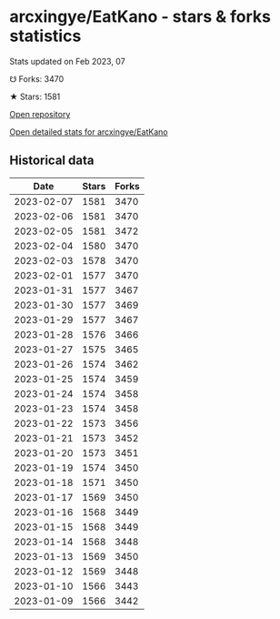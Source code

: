 # arcxingye/EatKano - stars & forks statistics

Stats updated on Feb 2023, 07

☋ Forks: 3470

★ Stars: 1581

[Open repository](https://github.com/arcxingye/EatKano)

[Open detailed stats for arcxingye/EatKano](https://reviewgithub.com/rep/arcxingye/EatKano)

## Historical data
| Date | Stars | Forks |
|------|-------|-------|
| 2023-02-07 | 1581 | 3470 | 
| 2023-02-06 | 1581 | 3470 | 
| 2023-02-05 | 1581 | 3472 | 
| 2023-02-04 | 1580 | 3470 | 
| 2023-02-03 | 1578 | 3470 | 
| 2023-02-01 | 1577 | 3470 | 
| 2023-01-31 | 1577 | 3467 | 
| 2023-01-30 | 1577 | 3469 | 
| 2023-01-29 | 1577 | 3467 | 
| 2023-01-28 | 1576 | 3466 | 
| 2023-01-27 | 1575 | 3465 | 
| 2023-01-26 | 1574 | 3462 | 
| 2023-01-25 | 1574 | 3459 | 
| 2023-01-24 | 1574 | 3458 | 
| 2023-01-23 | 1574 | 3458 | 
| 2023-01-22 | 1573 | 3456 | 
| 2023-01-21 | 1573 | 3452 | 
| 2023-01-20 | 1573 | 3451 | 
| 2023-01-19 | 1574 | 3450 | 
| 2023-01-18 | 1571 | 3450 | 
| 2023-01-17 | 1569 | 3450 | 
| 2023-01-16 | 1568 | 3449 | 
| 2023-01-15 | 1568 | 3449 | 
| 2023-01-14 | 1568 | 3448 | 
| 2023-01-13 | 1569 | 3450 | 
| 2023-01-12 | 1569 | 3448 | 
| 2023-01-10 | 1566 | 3443 | 
| 2023-01-09 | 1566 | 3442 | 

